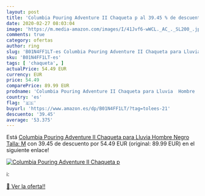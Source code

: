 ```yaml
---
layout: post
title: 'Columbia Pouring Adventure II Chaqueta p al 39.45 % de descuento'
date: 2020-02-27 08:03:04
image: 'https://m.media-amazon.com/images/I/41Jvf6-wWCL._AC_._SL200_.jpg'
comments: true
category: ofertas
author: ring
slug: 'B01N4FF1LT-es Columbia Pouring Adventure II Chaqueta para Lluvia Hombre...'
sku: 'B01N4FF1LT-es'
tags: [ 'chaqueta', ]
actualPrice: 54.49 EUR
currency: EUR
price: 54.49
comparePrice: 89.99 EUR
prodname: 'Columbia Pouring Adventure II Chaqueta para Lluvia  Hombre  Negro  Talla: M'
country: 'es'
flag: '🇪🇸'
buyurl: 'https://www.amazon.es/dp/B01N4FF1LT/?tag=tolees-21'
descuento: '39.45'
average: '53.375'
---
```


Está [Columbia Pouring Adventure II Chaqueta para Lluvia  Hombre  Negro  Talla: M](https://www.amazon.es/dp/B01N4FF1LT/?tag=tolees-21) con 39.45 de descuento por 54.49 EUR (original: 89.99 EUR) en el siguiente enlace!

[![Columbia Pouring Adventure II Chaqueta p](https://m.media-amazon.com/images/I/41Jvf6-wWCL._AC_._SL200_.jpg)](https://www.amazon.es/dp/B01N4FF1LT/?tag=tolees-21)

ℹ️:


[🛒 Ver la oferta!!](https://www.amazon.es/dp/B01N4FF1LT/?tag=tolees-21)

